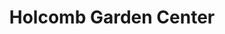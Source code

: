 ---
title: "Holcomb Garden Center"
url: /fort-oglethorpe/holcomb-garden-center/
shop: garden centre
---